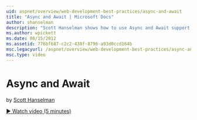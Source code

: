 ```yaml
---
uid: aspnet/overview/web-development-best-practices/async-and-await
title: "Async and Await | Microsoft Docs"
author: shanselman
description: "Scott Hanselman shows how to use Async and Await support in ASP.NET 4.5."
ms.author: wpickett
ms.date: 08/15/2012
ms.assetid: 776bf687-c2c2-438f-8796-a93d0ccd164b
msc.legacyurl: /aspnet/overview/web-development-best-practices/async-and-await
msc.type: video
---
```

# Async and Await

by [Scott Hanselman](https://github.com/shanselman)

[&#9654; Watch video (5 minutes)](https://channel9.msdn.com/Blogs/ASP-NET-Site-Videos/async-and-await)
